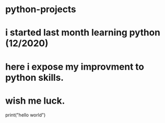 # python-projects
# i started last month learning python (12/2020)
# here i expose my improvment to python skills.
# wish me luck.
print("hello world")
